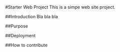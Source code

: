 #Starter Web Project
This is a simpe web site project.

##Introduction
Bla bla bla

##Purpose

##Deployment

##How to contribute